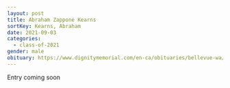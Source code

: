 ```yaml
---
layout: post
title: Abraham Zappone Kearns
sortKey: Kearns, Abraham
date: 2021-09-03
categories:
  - class-of-2021
gender: male
obituary: https://www.dignitymemorial.com/en-ca/obituaries/bellevue-wa/abraham-kerns-10344214
---
```

E﻿ntry coming soon